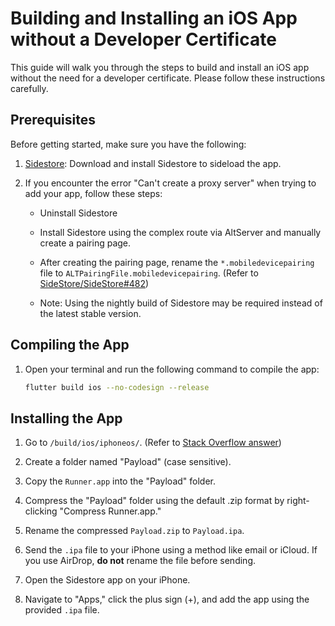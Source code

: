 # Building and Installing an iOS App without a Developer Certificate

This guide will walk you through the steps to build and install an iOS app without the need for a developer certificate. Please follow these instructions carefully.

## Prerequisites

Before getting started, make sure you have the following:

1. [Sidestore](https://wiki.sidestore.io/guides/install.html): Download and install Sidestore to sideload the app.

2. If you encounter the error "Can't create a proxy server" when trying to add your app, follow these steps:

   - Uninstall Sidestore
  
   - Install Sidestore using the complex route via AltServer and manually create a pairing page.

   - After creating the pairing page, rename the `*.mobiledevicepairing` file to `ALTPairingFile.mobiledevicepairing`. (Refer to [SideStore/SideStore#482](https://github.com/SideStore/SideStore/issues/482))

   - Note: Using the nightly build of Sidestore may be required instead of the latest stable version.

## Compiling the App

1. Open your terminal and run the following command to compile the app:

   ```bash
   flutter build ios --no-codesign --release
   ```

## Installing the App

1. Go to `/build/ios/iphoneos/`. (Refer to [Stack Overflow answer]([https://github.com/SideStore/SideStore/issues/482](https://stackoverflow.com/questions/63247510/is-it-possible-to-generate-ipa-file-for-ios-without-apple-developer-account-a)))

2. Create a folder named "Payload" (case sensitive).

3. Copy the `Runner.app` into the "Payload" folder.

4. Compress the "Payload" folder using the default .zip format by right-clicking "Compress Runner.app."

5. Rename the compressed `Payload.zip` to `Payload.ipa`.

6. Send the `.ipa` file to your iPhone using a method like email or iCloud. If you use AirDrop, **do not** rename the file before sending.

7. Open the Sidestore app on your iPhone.

8. Navigate to "Apps," click the plus sign (+), and add the app using the provided `.ipa` file.
